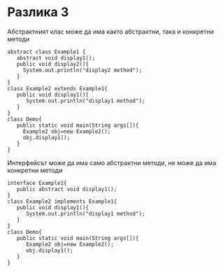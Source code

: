 # Разлика 3

Абстрактният клас може да има както абстрактни, така и конкретни методи

```
abstract class Example1 {
   abstract void display1();
   public void display2(){
     System.out.println("display2 method");
   }
}
class Example2 extends Example1{
   public void display1(){
      System.out.println("display1 method");
   }
}
class Demo{
   public static void main(String args[]){
     Example2 obj=new Example2();
     obj.display1();
   }
}
```

Интерфейсът може да има само абстрактни методи, не може да има конкретни методи

```
interface Example1{
   public abstract void display1();
}
class Example2 implements Example1{
   public void display1(){
      System.out.println("display1 method");
   }
}
class Demo{
   public static void main(String args[]){
      Example2 obj=new Example2();
      obj.display1();
   }
}
```

